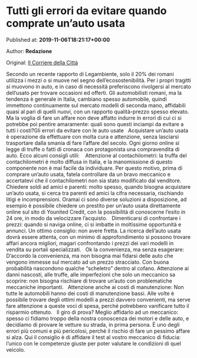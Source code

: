 
# Tutti gli errori da evitare quando comprate un’auto usata

Published at: **2019-11-06T18:21:17+00:00**

Author: **Redazione**

Original: [Il Corriere della Città](https://www.ilcorrieredellacitta.com/economia/tutti-gli-errori-da-evitare-quando-comprate-unauto-usata.html)

Secondo un recente rapporto di Legambiente, solo il 20% dei romani utilizza i mezzi o si muove nel segno dell’ecosostenibilità. Per i propri tragitti si muovono in auto, e in caso di necessità preferiscono rivolgersi al mercato dell’usato per trovare occasioni ed offerti. Gli automobilisti romani, ma la tendenza è generale in Italia, cambiano spesso automobile, quindi immettono continuamente sul mercato modelli di seconda mano, affidabili quasi al pari di quelli nuovi, con un rapporto qualità-prezzo spesso elevato. Ma la voglia di fare un affare non deve affatto indurre in errori di cui ci si potrebbe poi pentire amaramente: quali sono questi inciampi da evitare a tutti i costi?Gli errori da evitare con le auto usate
 
Acquistare un’auto usata è operazione da effettuare con molta cura e attenzione, senza lasciarsi trasportare dalla smania di fare l’affare del secolo. Ogni giorno online si legge di truffe o fatti di cronaca con protagonista una compravendita di auto. Ecco alcuni consigli utili: 
 
Attenzione al contachilometri: la truffa del contachilometri è molto diffusa in Italia, e la manomissione di questo componente non è mai facile da individuare. Per questo motivo, prima di comprare un’auto usata, fatela controllare da un bravo meccanico e accertatevi che il contachilometri non sia stato modificato dal venditore.
 
Chiedere soldi ad amici e parenti: molto spesso, quando bisogna acquistare un’auto usata, si cerca tra parenti ed amici la cifra necessaria, rischiando litigi e incomprensioni. Oramai ci sono diverse soluzioni a disposizione, ad esempio è possibile chiedere un prestito per un’auto usata direttamente online sul sito di Younited Credit, con la possibilità di conoscerne l’esito in 24 ore, in modo da velocizzare l’acquisto.
 
Dimenticarsi di confrontare i prezzi: quando si naviga online, ci si imbatte in moltissime opportunità e annunci. Un ottimo consiglio: non avere fretta. La ricerca dell’auto usata dovrà essere attenta, con un minimo di approfondimento si possono trovare affari ancora migliori, magari confrontando i prezzi dei vari modelli in vendita su portali specializzati.
 
Ok la convenienza, ma senza esagerare: D’accordo la convenienza, ma non bisogna mai fidarsi delle auto che vengono immesse sul mercato ad un prezzo stracciato. Con buona probabilità nascondono qualche “scheletro” dentro al cofano. Attenzione ai danni nascosti, alle truffe, alle imperfezioni che solo un meccanico sa scoprire: non bisogna rischiare di trovare un’auto con problematiche meccaniche importanti.
 
Attenzione anche ai costi di manutenzione: Non tutte le automobili hanno dei costi di manutenzione bassi. Alle volte è possibile trovare degli ottimi modelli a prezzi davvero convenienti, ma serve fare attenzione a queste voci di spesa, perché potrebbero vanificare tutto il risparmio ottenuto.
 
Il giro di prova? Meglio affidarlo ad un meccanico: spesso ci fidiamo troppo della nostra conoscenza dei motori e delle auto, e decidiamo di provare le vetture su strada, in prima persona. È uno degli errori più comuni e più pericolosi, perché il rischio di fare un pessimo affare si alza. Qui il consiglio è di affidare il test al vostro meccanico di fiducia: l’unico con le competenze giuste per poter valutare le condizioni di quel veicolo.
 
